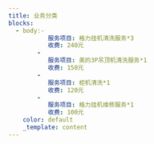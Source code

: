 ```yaml
---
title: 业务分类
blocks:
  - body:-
           服务项目: 格力挂机清洗服务*3
           收费: 240元
        -
           服务项目: 美的3P吊顶机清洗服务*1
           收费: 150元
        -
           服务项目: 柜机清洗*1
           收费: 120元
        -
           服务项目: 格力挂机维修服务*1
           收费: 100元
    color: default
    _template: content
---
```










